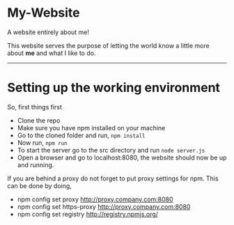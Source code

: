 # My-Website

A website entirely about me!

This website serves the purpose of letting the world know a little more about **me** and what I like to do.

* * * * *

# Setting up the working environment

So, first things first

* Clone the repo
* Make sure you have npm installed on your machine
* Go to the cloned folder and run, `npm install`
* Now run, `npm run`
* To start the server go to the src directory and run `node server.js`
* Open a browser and go to localhost:8080, the website should now be up and running.

If you are behind a proxy do not forget to put proxy settings for npm.
This can be done by doing,

* npm config set proxy http://proxy.company.com:8080
* npm config set https-proxy http://proxy.company.com:8080
* npm config set registry http://registry.npmjs.org/

